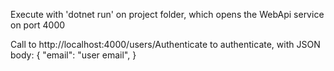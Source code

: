Execute with 'dotnet run' on project folder, which opens the WebApi service on port 4000

Call to http://localhost:4000/users/Authenticate to authenticate, with JSON body: 
{
    "email": "user email",
}
